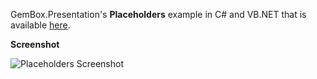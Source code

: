 GemBox.Presentation's **Placeholders** example in C# and VB.NET that is available [here](https://www.gemboxsoftware.com/presentation/examples/powerpoint-placeholders/402).

**Screenshot**

![Placeholders Screenshot](https://www.gemboxsoftware.com/Presentation/Examples/Content/BasicFeatures/Placeholders/Placeholders.png)